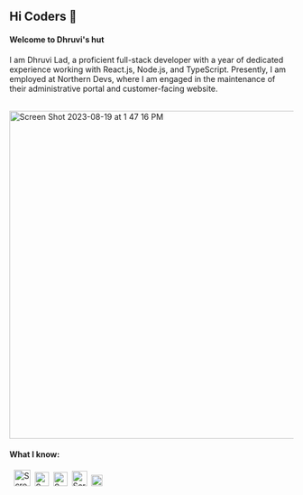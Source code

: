 ## Hi Coders 👋

#### Welcome to Dhruvi's hut

I am Dhruvi Lad, a proficient full-stack developer with a year of dedicated experience working with React.js, Node.js, and TypeScript. Presently, I am employed at Northern Devs, where I am engaged in the maintenance of their administrative portal and customer-facing website.

&nbsp;&nbsp;&nbsp;&nbsp;&nbsp;&nbsp;&nbsp;&nbsp;&nbsp;&nbsp;&nbsp;&nbsp;&nbsp;&nbsp;&nbsp;&nbsp;&nbsp;&nbsp;&nbsp;&nbsp;&nbsp;&nbsp;&nbsp;&nbsp;&nbsp;&nbsp;&nbsp;&nbsp;&nbsp;&nbsp;&nbsp;&nbsp;&nbsp;&nbsp;&nbsp;&nbsp;&nbsp;&nbsp;&nbsp;&nbsp;&nbsp;&nbsp;&nbsp;&nbsp;&nbsp;&nbsp;<img width="582" align="center" alt="Screen Shot 2023-08-19 at 1 47 16 PM" src="https://github.com/dhruvi1930/dhruvi1930/assets/112989118/dfae873a-e1bc-439d-99d3-71fbbc1bc7c6">

#### What I know: 

&nbsp;&nbsp;<img width="29" alt="Screen Shot 2023-08-19 at 1 52 52 PM" src="https://github.com/dhruvi1930/dhruvi1930/assets/112989118/a740891d-a00b-4899-b193-a5733eb4b741">&nbsp;&nbsp;<img width="25" alt="Screen Shot 2023-08-19 at 1 55 01 PM" src="https://github.com/dhruvi1930/dhruvi1930/assets/112989118/e2d50f64-dea7-435e-a3ee-95a8db6d75e9">&nbsp;&nbsp;<img width="25" alt="Screen Shot 2023-08-19 at 1 56 21 PM" src="https://github.com/dhruvi1930/dhruvi1930/assets/112989118/854e9764-936f-423e-bb95-196083e2d06c">&nbsp;&nbsp;<img width="27" alt="Screen Shot 2023-08-19 at 1 59 30 PM" src="https://github.com/dhruvi1930/dhruvi1930/assets/112989118/6f842f80-245f-4432-9306-528245bae81c">&nbsp;&nbsp;<img width="20" alt="Screen Shot 2023-08-19 at 2 00 38 PM" src="https://github.com/dhruvi1930/dhruvi1930/assets/112989118/86e5b783-28bc-4a42-9719-417d39bcd7b6">

